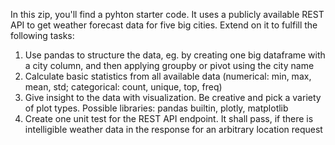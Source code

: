 In this zip, you'll find a pyhton starter code. It uses a publicly available REST API to get weather forecast data for five big cities. Extend on it to fulfill the following tasks:
1. Use pandas to structure the data, eg. by creating one big dataframe with a city column, and then applying groupby or pivot using the city name
2. Calculate basic statistics from all available data (numerical: min, max, mean, std; categorical: count, unique, top, freq)
3. Give insight to the data with visualization. Be creative and pick a variety of plot types. Possible libraries: pandas builtin, plotly, matplotlib
4. Create one unit test for the REST API endpoint. It shall pass, if there is intelligible weather data in the response for an arbitrary location request
